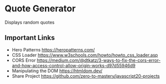 # Quote Generator

Displays random quotes

## Important Links

- Hero Patterns https://heropatterns.com/
- CSS Loader https://www.w3schools.com/howto/howto_css_loader.asp
- CORS Error https://medium.com/@dtkatz/3-ways-to-fix-the-cors-error-and-how-access-control-allow-origin-works-d97d55946d9
- Manipulating the DOM https://htmldom.dev/
- Share Project https://github.com/zero-to-mastery/javascript20-projects

